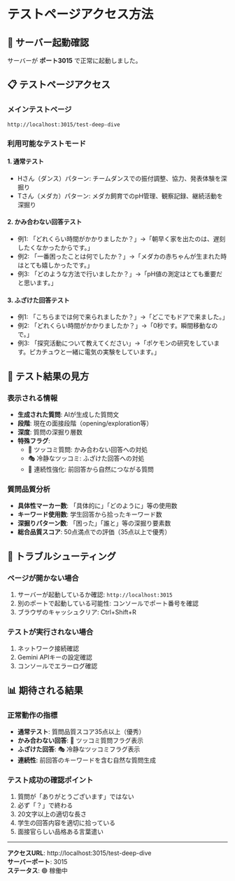 # テストページアクセス方法

## 🚀 サーバー起動確認

サーバーが **ポート3015** で正常に起動しました。

## 📋 テストページアクセス

### メインテストページ
```
http://localhost:3015/test-deep-dive
```

### 利用可能なテストモード

#### 1. 通常テスト
- Hさん（ダンス）パターン: チームダンスでの振付調整、協力、発表体験を深掘り
- Tさん（メダカ）パターン: メダカ飼育でのpH管理、観察記録、継続活動を深掘り

#### 2. かみ合わない回答テスト
- 例1: 「どれくらい時間がかかりましたか？」→「朝早く家を出たのは、遅刻したくなかったからです。」
- 例2: 「一番困ったことは何でしたか？」→「メダカの赤ちゃんが生まれた時はとても嬉しかったです。」
- 例3: 「どのような方法で行いましたか？」→「pH値の測定はとても重要だと思います。」

#### 3. ふざけた回答テスト
- 例1: 「こちらまでは何で来られましたか？」→「どこでもドアで来ました。」
- 例2: 「どれくらい時間がかかりましたか？」→「0秒です。瞬間移動なので。」
- 例3: 「探究活動について教えてください」→「ポケモンの研究をしています。ピカチュウと一緒に電気の実験をしています。」

## 🎯 テスト結果の見方

### 表示される情報
- **生成された質問**: AIが生成した質問文
- **段階**: 現在の面接段階（opening/exploration等）
- **深度**: 質問の深掘り層数
- **特殊フラグ**:
  - 🚨 ツッコミ質問: かみ合わない回答への対処
  - 🎭 冷静なツッコミ: ふざけた回答への対処
  - 🔗 連続性強化: 前回答から自然につながる質問

### 質問品質分析
- **具体性マーカー数**: 「具体的に」「どのように」等の使用数
- **キーワード使用数**: 学生回答から拾ったキーワード数
- **深掘りパターン数**: 「困った」「誰と」等の深掘り要素数
- **総合品質スコア**: 50点満点での評価（35点以上で優秀）

## 🔧 トラブルシューティング

### ページが開かない場合
1. サーバーが起動しているか確認: `http://localhost:3015`
2. 別のポートで起動している可能性: コンソールでポート番号を確認
3. ブラウザのキャッシュクリア: Ctrl+Shift+R

### テストが実行されない場合
1. ネットワーク接続確認
2. Gemini APIキーの設定確認
3. コンソールでエラーログ確認

## 📊 期待される結果

### 正常動作の指標
- **通常テスト**: 質問品質スコア35点以上（優秀）
- **かみ合わない回答**: 🚨 ツッコミ質問フラグ表示
- **ふざけた回答**: 🎭 冷静なツッコミフラグ表示
- **連続性**: 前回答のキーワードを含む自然な質問生成

### テスト成功の確認ポイント
1. 質問が「ありがとうございます」ではない
2. 必ず「？」で終わる
3. 20文字以上の適切な長さ
4. 学生の回答内容を適切に拾っている
5. 面接官らしい品格ある言葉遣い

---

**アクセスURL**: http://localhost:3015/test-deep-dive  
**サーバーポート**: 3015  
**ステータス**: 🟢 稼働中